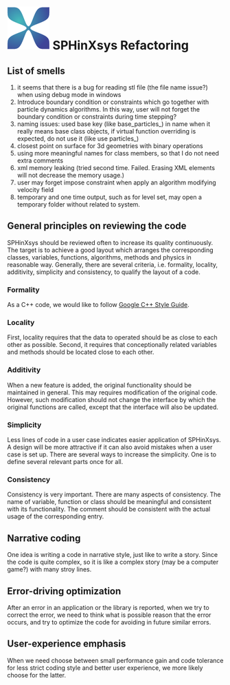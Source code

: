 # ![](logo.png) SPHinXsys Refactoring 

## List of smells

1. it seems that there is a bug for reading stl file (the file name issue?) when using debug mode in windows 
2. Introduce boundary condition or constraints which go together with particle dynamics algorithms. In this way, user will not forget the boundary condition or constraints during time stepping? 
3. naming issues: used base key (like base_particles_) in name when it really means base class objects, if virtual function overriding is expected, do not use it (like use particles_)
4. closest point on surface for 3d geometries with binary operations
5. using more meaningful names for class members, so that I do not need extra comments
6. xml memory leaking (tried second time. Failed. Erasing XML elements will not decrease the memory usage.)
7. user may forget impose constraint when apply an algorithm modifying velocity field
8. temporary and one time output, such as for level set, may open a temporary folder without related to system.  

## General principles on reviewing the code

SPHinXsys should be reviewed often to increase its quality continuously. The target is to achieve a good layout which arranges the corresponding classes, variables, functions, algorithms, methods and physics in reasonable way. Generally, there are several criteria, i.e. formality, locality, additivity, simplicity and consistency, to qualify the layout of a code.  

### Formality

As a C++ code, we would like to follow [Google C++ Style Guide](https://google.github.io/styleguide/cppguide.html).

### Locality

First, locality requires that the data to operated should be as close to each other as possible. Second, it requires that conceptionally related variables and methods should be located close to each other.

### Additivity

When a new feature is added, the original functionality should be maintained in general. This may requires modification of the original code. However, such modification should not change the interface by which the original functions are called, except that the interface will also be updated.

### Simplicity

Less lines of code in a user case indicates easier application of SPHinXsys. A design will be more attractive if it can also avoid mistakes when a user case is set up. There are several ways to increase the simplicity. One is to define several relevant parts once for all.

### Consistency

Consistency is very important. There are many aspects of consistency. The name of variable, function or class should be meaningful and consistent with its functionality. The comment should be consistent with the actual usage of the corresponding entry.

## Narrative coding

One idea is writing a code in narrative style, just like to write a story. Since the code is quite complex, so it is like a complex story (may be a computer game?) with many stroy lines.

## Error-driving optimization

After an error in an application or the library is reported, when we try to correct the error, we need to think what is possible reason that the error occurs, and try to optimize the code for avoiding in future similar errors.

## User-experience emphasis

When we need choose between small performance gain and code tolerance for less strict coding style and better user experience, we more likely choose for the latter.